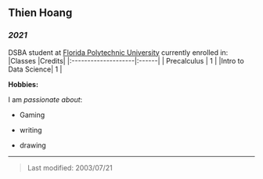 ## __Thien Hoang__

### ***2021*** 

DSBA student at [Florida Polytechnic University](https://www.floridapoly.edu) currently enrolled in: 
|Classes              |Credits|
|:--------------------|:------|
| Precalculus         | 1     |
|Intro to Data Science| 1     |


**Hobbies:**

I am _passionate about_: 

- Gaming

- writing

- drawing

***

> Last modified: 2003/07/21